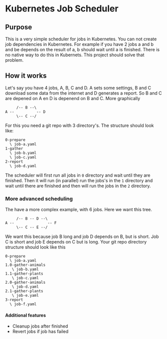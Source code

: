# Kubernetes Job Scheduler

## Purpose
This is a very simple scheduler for jobs in Kubernetes. You can not create job
dependencies in Kubernetes. For example if you have 2 jobs a and b and be depends on the
result of a, b should wait until a is finished. There is no native way to do this in Kubernets.
This project should solve that problem.

## How it  works
Let's say you have 4 jobs, A, B, C and D. A sets some settings, B and C download some data from the internet and
D generates a report. So  B and C are depened on A en D is depenend on B and C. More graphically
```
     /-- B --\
A --          -- D
     \-- C --/
```
For this you need a git repo with 3 directory's. The structure should look like:
```
0-prepare
  \ job-a.yaml
1-gather
  \ job-b.yaml
  \ job-c.yaml
2-report
  \ job-d.yaml
```
The scheduler will first run all jobs in `0` directory and wait until they are finished. Then it will run (in parallel)
run the jobs's in the `1` directory and wait until there are finished and then will run the jobs in the `2` directory.

### More advanced scheduling
The have a more complex example, with 6 jobs. Here we want this tree.
```
     /-- B -- D --\
A --               -- F
     \-- C -- E --/
```
We want this because job B long and job D depends on B, but is short. Job C is short and job E depends on C but is long.
Your git repo directory structure should look like this
```
0-prepare
  \ job-a.yaml
1.0-gather-animals
   \ job-b.yaml
1.1-gather-plants
   \ job-c.yaml
2.0-gather-animals
   \ job-d.yaml
2.1-gather-plants
   \ job-e.yaml
3-report
  \ job-f.yaml
```


#### Additional features
* Cleanup jobs after finished
* Revert jobs if job has failed

